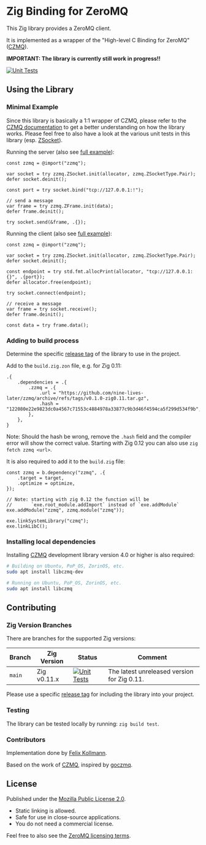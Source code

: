 # Zig Binding for ZeroMQ

This Zig library provides a ZeroMQ client.

It is implemented as a wrapper of the "High-level C Binding for ZeroMQ" ([CZMQ](http://czmq.zeromq.org)).

**IMPORTANT: The library is currently still work in progress!!**

[![Unit Tests](https://github.com/nine-lives-later/zzmq/actions/workflows/test.yml/badge.svg?branch=main)](https://github.com/nine-lives-later/zzmq/actions/workflows/test.yml)

## Using the Library

### Minimal Example

Since this library is basically a 1:1 wrapper of CZMQ, please refer to the [CZMQ documentation](http://czmq.zeromq.org) to get a better understanding on how the library works.
Please feel free to also have a look at the various unit tests in this library (esp. [ZSocket](src/classes/zsocket.zig)).

Running the server (also see [full example](https://github.com/nine-lives-later/zzmq/tree/main/examples/hello_world_server)):

```zig
const zzmq = @import("zzmq");

var socket = try zzmq.ZSocket.init(allocator, zzmq.ZSocketType.Pair);
defer socket.deinit();

const port = try socket.bind("tcp://127.0.0.1:!");

// send a message
var frame = try zzmq.ZFrame.init(data);
defer frame.deinit();

try socket.send(&frame, .{});
```
Running the client (also see [full example](https://github.com/nine-lives-later/zzmq/tree/main/examples/hello_world_client)):

```zig
const zzmq = @import("zzmq");

var socket = try zzmq.ZSocket.init(allocator, zzmq.ZSocketType.Pair);
defer socket.deinit();

const endpoint = try std.fmt.allocPrint(allocator, "tcp://127.0.0.1:{}", .{port});
defer allocator.free(endpoint);

try socket.connect(endpoint);

// receive a message
var frame = try socket.receive();
defer frame.deinit();

const data = try frame.data();
```


### Adding to build process

Determine the specific [release tag](https://github.com/nine-lives-later/zzmq/tags) of the library to use in the project.

Add to the `build.zig.zon` file, e.g. for Zig 0.11:

```zig
.{
    .dependencies = .{
        .zzmq = .{
            .url = "https://github.com/nine-lives-later/zzmq/archive/refs/tags/v0.1.0-zig0.11.tar.gz",
            .hash = "122080e22e9823dc0a4567c71553c4884978a33877c9b3d46f4594ca5f299d534f9b",
        },
    },
}
```

Note: Should the hash be wrong, remove the `.hash` field and the compiler error will show the correct value. Starting with Zig 0.12 you can also use `zig fetch zzmq <url>`.

It is also required to add it to the `build.zig` file:

```zig
const zzmq = b.dependency("zzmq", .{
    .target = target,
    .optimize = optimize,
});

// Note: starting with zig 0.12 the function will be 
//       `exe.root_module.addImport` instead of `exe.addModule`
exe.addModule("zzmq", zzmq.module("zzmq"));

exe.linkSystemLibrary("czmq");
exe.linkLibC();
```

### Installing local dependencies

Installing [CZMQ](http://czmq.zeromq.org) development library version 4.0 or higher is also required:

```sh
# Building on Ubuntu, PoP_OS, ZorinOS, etc.
sudo apt install libczmq-dev

# Running on Ubuntu, PoP_OS, ZorinOS, etc.
sudo apt install libczmq
```

## Contributing

### Zig Version Branches

There are branches for the supported Zig versions:

| Branch | Zig Version   | Status | Comment |
| --- |---------------| --- | --- |
| `main` | Zig v0.11.x  | [![Unit Tests](https://github.com/nine-lives-later/zzmq/actions/workflows/test.yml/badge.svg?branch=main)](https://github.com/nine-lives-later/zzmq/actions/workflows/test.yml) | The latest unreleased version for Zig 0.11. |

Please use a specific [release tag](https://github.com/nine-lives-later/zzmq/tags) for including the library into your project.

### Testing

The library can be tested locally by running: `zig build test`.

### Contributors

Implementation done by [Felix Kollmann](https://github.com/fkollmann).

Based on the work of [CZMQ](http://czmq.zeromq.org), inspired by [goczmq](https://github.com/zeromq/goczmq).

## License

Published under the [Mozilla Public License 2.0](https://www.mozilla.org/en-US/MPL/2.0/).

- Static linking is allowed.
- Safe for use in close-source applications.
- You do not need a commercial license.

Feel free to also see the [ZeroMQ licensing terms](https://zeromq.org/license/).
